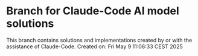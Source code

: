 # Branch for Claude-Code AI model solutions
This branch contains solutions and implementations created by or with the assistance of Claude-Code.
Created on: Fri May  9 11:06:33 CEST 2025
